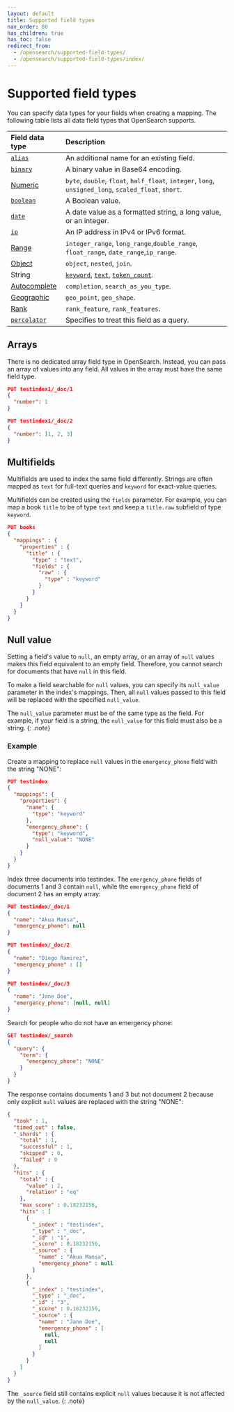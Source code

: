 ```yaml
---
layout: default
title: Supported field types
nav_order: 80
has_children: true
has_toc: false
redirect_from:
  - /opensearch/supported-field-types/
  - /opensearch/supported-field-types/index/
---
```


# Supported field types

You can specify data types for your fields when creating a mapping. The following table lists all data field types that OpenSearch supports.

Field data type | Description
:--- | :--- 
[`alias`]({{site.url}}{{site.baseurl}}/opensearch/supported-field-types/alias/) | An additional name for an existing field.
[`binary`]({{site.url}}{{site.baseurl}}/opensearch/supported-field-types/binary/) |  A binary value in Base64 encoding. 
[Numeric]({{site.url}}{{site.baseurl}}/opensearch/supported-field-types/numeric/) | `byte`, `double`, `float`, `half_float`, `integer`, `long`, `unsigned_long`, `scaled_float`, `short`.
[`boolean`]({{site.url}}{{site.baseurl}}/opensearch/supported-field-types/boolean/) | A Boolean value. 
[`date`]({{site.url}}{{site.baseurl}}/opensearch/supported-field-types/date/) | A date value as a formatted string, a long value, or an integer. 
[`ip`]({{site.url}}{{site.baseurl}}/opensearch/supported-field-types/ip/) | An IP address in IPv4 or IPv6 format. 
[Range]({{site.url}}{{site.baseurl}}/opensearch/supported-field-types/range/) | `integer_range`, `long_range`,`double_range`, `float_range`, `date_range`,`ip_range`. 
[Object]({{site.url}}{{site.baseurl}}/opensearch/supported-field-types/object/) | `object`, `nested`, `join`.
String | [`keyword`]({{site.url}}{{site.baseurl}}/opensearch/supported-field-types/keyword/), [`text`]({{site.url}}{{site.baseurl}}/opensearch/supported-field-types/text/), [`token_count`]({{site.url}}{{site.baseurl}}/opensearch/supported-field-types/token-count/).
[Autocomplete]({{site.url}}{{site.baseurl}}/opensearch/supported-field-types/autocomplete/) | `completion`, `search_as_you_type`.
[Geographic]({{site.url}}{{site.baseurl}}/opensearch/supported-field-types/geographic/) | `geo_point`, `geo_shape`.
[Rank]({{site.url}}{{site.baseurl}}/opensearch/supported-field-types/rank/) | `rank_feature`, `rank_features`. 
[`percolator`]({{site.url}}{{site.baseurl}}/opensearch/supported-field-types/percolator/) | Specifies to treat this field as a query. 

## Arrays

There is no dedicated array field type in OpenSearch. Instead, you can pass an array of values into any field. All values in the array must have the same field type.

```json
PUT testindex1/_doc/1
{
  "number": 1 
}

PUT testindex1/_doc/2
{
  "number": [1, 2, 3] 
}
```

## Multifields

Multifields are used to index the same field differently. Strings are often mapped as `text` for full-text queries and `keyword` for exact-value queries.

Multifields can be created using the `fields` parameter. For example, you can map a book `title` to be of type `text` and keep a `title.raw` subfield of type `keyword`.

```json
PUT books
{
  "mappings" : {
    "properties" : {
      "title" : {
        "type" : "text",
        "fields" : {
          "raw" : {
            "type" : "keyword"
          }
        }
      }
    }
  }
}
```

## Null value

Setting a field's value to `null`, an empty array, or an array of `null` values makes this field equivalent to an empty field. Therefore, you cannot search for documents that have `null` in this field. 

To make a field searchable for `null` values, you can specify its `null_value` parameter in the index's mappings. Then, all `null` values passed to this field will be replaced with the specified `null_value`.

The `null_value` parameter must be of the same type as the field. For example, if your field is a string, the `null_value` for this field must also be a string.
{: .note}

### Example

Create a mapping to replace `null` values in the `emergency_phone` field with the string "NONE":

```json
PUT testindex
{
  "mappings": {
    "properties": {
      "name": {
        "type": "keyword"
      },
      "emergency_phone": {
        "type": "keyword",
        "null_value": "NONE" 
      }
    }
  }
}
```

Index three documents into testindex. The `emergency_phone` fields of documents 1 and 3 contain `null`, while the `emergency_phone` field of document 2 has an empty array:

```json
PUT testindex/_doc/1
{
  "name": "Akua Mansa",
  "emergency_phone": null
}
```

```json
PUT testindex/_doc/2
{
  "name": "Diego Ramirez",
  "emergency_phone" : []
}
```

```json
PUT testindex/_doc/3 
{
  "name": "Jane Doe",
  "emergency_phone": [null, null]
}
```

Search for people who do not have an emergency phone:

```json
GET testindex/_search
{
  "query": {
    "term": {
      "emergency_phone": "NONE"
    }
  }
}
```

The response contains documents 1 and 3 but not document 2 because only explicit `null` values are replaced with the string "NONE":

```json
{
  "took" : 1,
  "timed_out" : false,
  "_shards" : {
    "total" : 1,
    "successful" : 1,
    "skipped" : 0,
    "failed" : 0
  },
  "hits" : {
    "total" : {
      "value" : 2,
      "relation" : "eq"
    },
    "max_score" : 0.18232156,
    "hits" : [
      {
        "_index" : "testindex",
        "_type" : "_doc",
        "_id" : "1",
        "_score" : 0.18232156,
        "_source" : {
          "name" : "Akua Mansa",
          "emergency_phone" : null
        }
      },
      {
        "_index" : "testindex",
        "_type" : "_doc",
        "_id" : "3",
        "_score" : 0.18232156,
        "_source" : {
          "name" : "Jane Doe",
          "emergency_phone" : [
            null,
            null
          ]
        }
      }
    ]
  }
}
```

The `_source` field still contains explicit `null` values because it is not affected by the `null_value`.
{: .note}